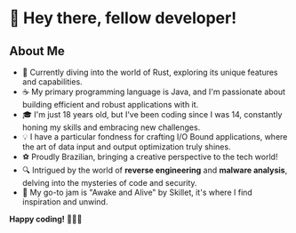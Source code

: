 # 👋 Hey there, fellow developer!

## About Me
- 🚀 Currently diving into the world of Rust, exploring its unique features and capabilities.
- ☕ My primary programming language is Java, and I'm passionate about building efficient and robust applications with it.
- 🎓 I'm just 18 years old, but I've been coding since I was 14, constantly honing my skills and embracing new challenges.
- 💡 I have a particular fondness for crafting I/O Bound applications, where the art of data input and output optimization truly shines.
- ⚽ Proudly Brazilian, bringing a creative perspective to the tech world!
- 🔍 Intrigued by the world of **reverse engineering** and **malware analysis**, delving into the mysteries of code and security.
- 🎵 My go-to jam is "Awake and Alive" by Skillet, it's where I find inspiration and unwind.

**Happy coding!** 🚀🌈🌟
